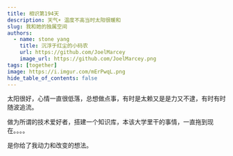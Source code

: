 ```yaml
---
title: 相识第194天
description: 天气☀️ 温度不高当时太阳很暖和
slug: 我和她的独属空间
authors:
  - name: stone yang
    title: 沉浮于红尘的小码农
    url: https://github.com/JoelMarcey
    image_url: https://github.com/JoelMarcey.png
tags: [together]
image: https://i.imgur.com/mErPwqL.png
hide_table_of_contents: false
---
```


太阳很好，心情一直很低落，总想做点事，有时是太赖又是是力又不逮，有时有时随波追流。

做为所谓的技术爱好者，搭建一个知识库，本该大学里干的事情，一直拖到现在。。。。

是你给了我动力和改变的想法。